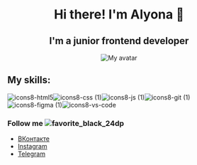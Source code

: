<h1 align="center"> Hi there! I'm Alyona 👋 </h1>

<h2 align="center">I'm a junior frontend developer</h2>

<p align="center">
  <img src="https://media.giphy.com/media/Ut7zeRXCmxc0td7N68/giphy.gif" alt="My avatar">
</p>

## My skills:
![icons8-html5](https://github.com/ReynaAlis/ReynaAlis/assets/123259160/c7e58b4d-61f4-413b-90e8-507bf09b1c81)![icons8-css (1)](https://github.com/ReynaAlis/ReynaAlis/assets/123259160/1ad03450-9fa0-418c-a16b-21d0dd30bf8c)![icons8-js (1)](https://github.com/ReynaAlis/ReynaAlis/assets/123259160/b041f8f2-5fb5-4e99-9890-863ea42b6656)![icons8-git (1)](https://github.com/ReynaAlis/ReynaAlis/assets/123259160/f5776f73-7826-4fd3-a077-905fa1ae6161)![icons8-figma (1)](https://github.com/ReynaAlis/ReynaAlis/assets/123259160/9b0eef03-6d3f-4578-843f-22ee2220d46b)![icons8-vs-code](https://github.com/ReynaAlis/ReynaAlis/assets/123259160/8b747cc7-cb64-49b7-bb70-6a0398e652b3)

### Follow me ![favorite_black_24dp](https://github.com/ReynaAlis/ReynaAlis/assets/123259160/ba1f356b-cff7-4079-84f2-7f71c93ba3c9)

- [ВКонтакте](https://vk.com/reyna_alis/)
- [Instagram](https://www.instagram.com/reyna_nele/)
- [Telegram](https://t.me/smirnova_elaine)


